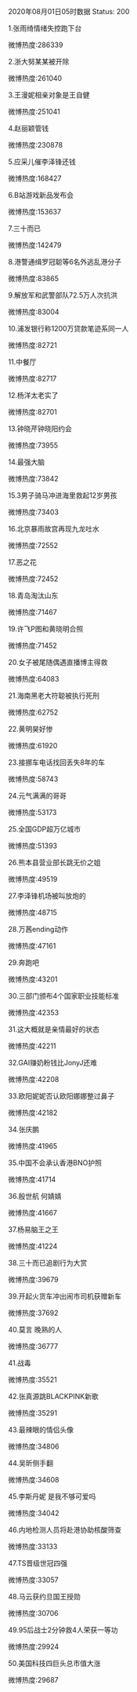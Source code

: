 2020年08月01日05时数据
Status: 200

1.张雨绮情绪失控跑下台

微博热度:286339

2.浙大努某某被开除

微博热度:261040

3.王漫妮相亲对象是王自健

微博热度:251041

4.赵丽颖管钱

微博热度:230878

5.应采儿催李泽锋还钱

微博热度:168427

6.B站游戏新品发布会

微博热度:153637

7.三十而已

微博热度:142479

8.港警通缉罗冠聪等6名外逃乱港分子

微博热度:83865

9.解放军和武警部队72.5万人次抗洪

微博热度:83004

10.浦发银行称1200万贷款笔迹系同一人

微博热度:82721

11.中餐厅

微博热度:82717

12.杨洋太老实了

微博热度:82701

13.钟晓芹钟晓阳约会

微博热度:73955

14.最强大脑

微博热度:73842

15.3男子骑马冲进海里救起12岁男孩

微博热度:73403

16.北京暴雨故宫再现九龙吐水

微博热度:72552

17.恶之花

微博热度:72452

18.青岛淘汰山东

微博热度:71467

19.许飞P图和黄晓明合照

微博热度:71452

20.女子被尾随偶遇直播博主得救

微博热度:64083

21.海南黑老大符聪被执行死刑

微博热度:62752

22.黄明昊好惨

微博热度:61920

23.接挪车电话找回丢失8年的车

微博热度:58743

24.元气满满的哥哥

微博热度:53173

25.全国GDP超万亿城市

微博热度:51393

26.熊本县营业部长跳无价之姐

微博热度:49519

27.李泽锋机场被叫放炮的

微博热度:48715

28.万茜ending动作

微博热度:47161

29.奔跑吧

微博热度:43201

30.三部门颁布4个国家职业技能标准

微博热度:42353

31.这大概就是亲情最好的状态

微博热度:42211

32.GAI赚奶粉钱比JonyJ还难

微博热度:42208

33.欧阳妮妮否认欧阳娜娜整过鼻子

微博热度:42182

34.张庆鹏

微博热度:41965

35.中国不会承认香港BNO护照

微博热度:41714

36.殷世航 何婧婧

微博热度:41667

37.杨易脑王之王

微博热度:41224

38.三十而已追剧行为大赏

微博热度:39679

39.开起火货车冲出闹市司机获赠新车

微博热度:37692

40.莫言 晚熟的人

微博热度:36777

41.战毒

微博热度:35521

42.张真源跳BLACKPINK新歌

微博热度:35291

43.最辣眼的情侣头像

微博热度:34806

44.吴昕侧手翻

微博热度:34608

45.李斯丹妮 是我不够可爱吗

微博热度:34042

46.内地检测人员将赴港协助核酸筛查

微博热度:33133

47.TS晋级世冠四强

微博热度:33057

48.马云获约旦国王授勋

微博热度:30706

49.95后战士2分钟救4人荣获一等功

微博热度:29924

50.美国科技四巨头总市值大涨

微博热度:29687

